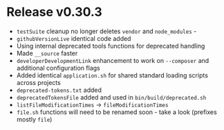 # Release v0.30.3

- `testSuite` cleanup no longer deletes `vendor` and `node_modules` -
- `githubVersionLive` identical code added
- Using internal deprecated tools functions for deprecated handling
- Made `__source` faster
- `developerDevelopmentLink` enhancement to work on `--composer` and additional configuration flags
- Added identical `application.sh` for shared standard loading scripts across projects
- `deprecated-tokens.txt` added
- `deprecatedTokensFile` added and used in `bin/build/deprecated.sh`
- `listFileModificationTimes` -> `fileModificationTimes`
- `file.sh` functions will need to be renamed soon - take a look (prefixes mostly `file`)
